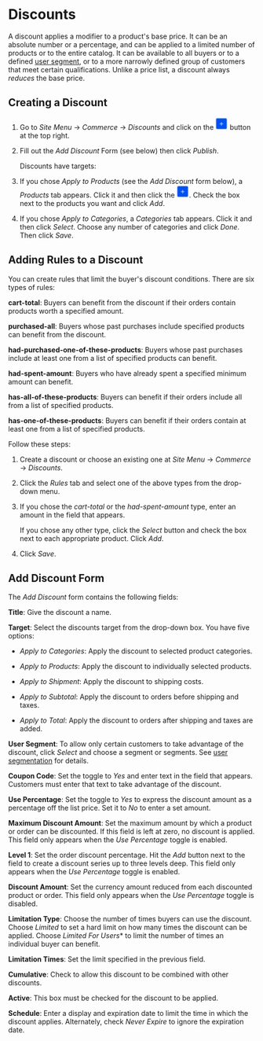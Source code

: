 # Discounts [](id=discounts)

A discount applies a modifier to a product's base price. It can be an absolute
number or a percentage, and can be applied to a limited number of products or to
the entire catalog. It can be available to all buyers or to a defined 
[user segment](web/liferay-emporio/documentation/-/knowledge_base/1-0/user-segmentation),
or to a more narrowly defined group of customers that meet certain
qualifications. Unlike a price list, a discount always *reduces* the base price.

## Creating a Discount [](id=creating-a-discount)

1.  Go to *Site Menu* &rarr; *Commerce* &rarr; *Discounts* and click on the
    ![Add](../../images/icon-add.png) button at the top right.

2.  Fill out the *Add Discount* Form (see below) then click *Publish*.

    Discounts have targets: 

3.  If you chose *Apply to Products* (see the *Add Discount* form below),
    a *Products* tab appears. Click it and then click the
    ![Add](../../images/icon-add.png). Check
    the box next to the products you want and click *Add*.

4.  If you chose *Apply to Categories*, a *Categories* tab appears. Click it and
    then click *Select*. Choose any number of categories and click *Done*. Then
    click *Save*.

## Adding Rules to a Discount [](id=adding-rules-to-a-discount)

You can create rules that limit the buyer's discount conditions. There are six
types of rules:

**cart-total**: Buyers can benefit from the discount if their orders contain
products worth a specified amount.

**purchased-all**: Buyers whose past purchases include specified products can
benefit from the discount.

**had-purchased-one-of-these-products**: Buyers whose past purchases include at
least one from a list of specified products can benefit.

**had-spent-amount**: Buyers who have already spent a specified minimum amount
can benefit.

**has-all-of-these-products**: Buyers can benefit if their orders include all
from a list of specified products.

**has-one-of-these-products**: Buyers can benefit if their orders contain at
least one from a list of specified products.

Follow these steps:

1.  Create a discount or choose an existing one at *Site Menu* &rarr; *Commerce*
    &rarr; *Discounts*.

2.  Click the *Rules* tab and select one of the above types from the
    drop-down menu.

3.  If you chose the *cart-total* or the *had-spent-amount* type, enter an
    amount in the field that appears.

    If you chose any other type, click the *Select* button and check the box
    next to each appropriate product. Click *Add*.

5.  Click *Save*.

## Add Discount Form [](id=add-discount-form)

The *Add Discount* form contains the following fields:

**Title**: Give the discount a name.

**Target**: Select the discounts target from the drop-down box. You have five
options:

- *Apply to Categories*: Apply the discount to selected product categories.

- *Apply to Products*: Apply the discount to individually selected products.

- *Apply to Shipment*: Apply the discount to shipping costs.

- *Apply to Subtotal*: Apply the discount to orders before shipping and taxes.

- *Apply to Total*: Apply the discount to orders after shipping and taxes are
added.

**User Segment**: To allow only certain customers to take advantage of the
discount, click *Select* and choose a segment or segments. See 
[user segmentation](web/liferay-emporio/documentation/-/knowledge_base/7-1/user-segmentation)
for details.

**Coupon Code**: Set the toggle to *Yes* and enter text in the field that
appears. Customers must enter that text to take advantage of the discount.

**Use Percentage**: Set the toggle to *Yes* to express the discount amount as
a percentage off the list price. Set it to *No* to enter a set amount.

**Maximum Discount Amount**: Set the maximum amount by which a product or order
can be discounted. If this field is left at zero, no discount is applied. This
field only appears when the *Use Percentage* toggle is enabled.

**Level 1**: Set the order discount percentage. Hit the *Add* button next to the
field to create a discount series up to three levels deep. This field only
appears when the *Use Percentage* toggle is enabled.

**Discount Amount**: Set the currency amount reduced from each discounted
product or order. This field only appears when the *Use Percentage* toggle is
disabled.

**Limitation Type**: Choose the number of times buyers can use the discount.
Choose *Limited* to set a hard limit on how many times the discount can be
applied. Choose *Limited For Users** to limit the number of times an individual
buyer can benefit.

**Limitation Times**: Set the limit specified in the previous field.

**Cumulative**: Check to allow this discount to be combined with other
discounts.

**Active**: This box must be checked for the discount to be applied.

**Schedule**: Enter a display and expiration date to limit the time in which the
discount applies. Alternately, check *Never Expire* to ignore the expiration
date.
